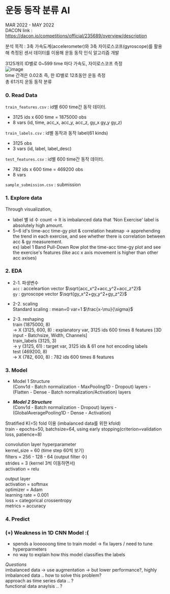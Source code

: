 # 운동 동작 분류 AI

MAR 2022 - MAY 2022       
DACON link : https://dacon.io/competitions/official/235689/overview/description  

분석 목적 : 3축 가속도계(accelerometer)와 3축 자이로스코프(gyroscope)를 활용해 측정된 센서 데이터를 이용해 운동 동작 인식 알고리즘 개발 

3125개의 ID별로 0~599 time 마다 가속도, 자이로스코프 측정    
![image](https://github.com/gitblankhub/Baf/assets/99718641/cc3a2703-2f21-4f41-a7a5-c20d14f63358)    
time 간격은 0.02초 즉, 한 ID별로 12초동안 운동 측정     
총 61가지 운동 동작 분류     


### 0. Read Data 
`train_features.csv`
: id별 600 time간 동작 데이터. 
- 3125 ids x 600 time = 1875000 obs    
- 8 vars (id, time, acc_x, acc_y, acc_z, gy_x gy_y gy_z)
  
`train_labels.csv` 
: id별 동작과 동작 label(61 kinds) 
- 3125 obs
- 3 vars (id, label, label_desc)

`test_features.csv` 
: id별 600 time간 동작 데이터. 
- 782 ids x 600 time = 469200 obs
- 8 vars

`sample_submission.csv` : submission 

### 1. Explore data 
Through visualization, 
- label 별 id 수 count -> It is imbalanced data that 'Non Exercise' label is absolutely high amount. 
- 5~6 id's time-acc time-gy plot & correlation heatmap -> apprehending the trend in each exercise, and see whether there is correlation between acc & gy measurement.     
  ex) label 1 Band Pull-Down Row plot the time-acc time-gy plot and see the exercise's features (like acc x axis movement is higher than other acc axises)

### 2. EDA 
- 2-1. 파생변수        
`acc` : acceleartion vector $\sqrt{acc_x^2+acc_y^2+acc_z^2}$     
`gy` : gyroscope vector $\sqrt{gy_x^2+gy_y^2+gy_z^2}$   

- 2-2. scaling      
Standard scaling : mean=0 var=1  $\frac{x-\mu}{\sigma}$   

- 2-3. reshaping       
train (1875000, 8)     
-> X (3125, 600, 8) : explanatory var, 3125 ids 600 times 8 features [3D input - Batchsize, Width, Channels]    
train_labels (3125, 3)     
-> y (3125, 61) : target var, 3125 ids & 61 one hot encoding labels     
test (469200, 8)     
-> X (782, 600, 8) : 782 ids 600 times 8 features     

### 3. Model 

- Model 1 Structure    
(Conv1d - Batch normalization - MaxPooling1D - Dropout) layers - (Flatten - Dense - Batch normalization/Activation) layers

- ***Model 2 Structure***     
(Conv1d - Batch normalization - Dropout) layers - (GlobalAveragePooling1D - Dense - Activation)  

Stratified K(=5) fold 이용 (imbalanced data를 위한 kfold)      
train - epochs=50, batchsize=64, using early stopping(criterion=validation loss, patience=8)   

convolution layer hyperparameter    
kernel_size = 60 (time step 60씩 보기)  
filters = 256 - 128 - 64 (output filter 수)   
strides = 3 (kernel 3씩 이동하면서)   
activation = relu   

output layer   
activation = softmax  
optimizer = Adam    
learning rate = 0.001    
loss = categorical crossentropy   
metrics = accuracy    


### 4. Predict 


### (+) Weakness in 1D CNN Model :(
- spends a loooooong time to train model -> fix layers / need to tune hyperparmeters 
- no way to explain how this model classifies the labels

*Questions*     
imbalanced data -> use augmentation -> but lower performance?, highly imbalanced data .. how to solve this problem?      
approach as time series data .. ?     
functional data anaylsis .. ?    

